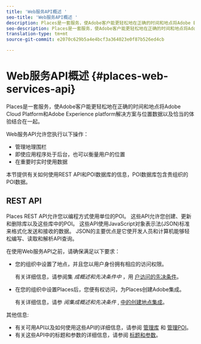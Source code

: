 ```yaml
---
title: 'Web服务API概述 '
seo-title: 'Web服务API概述 '
description: Places是一套服务，使Adobe客户能更轻松地在正确的时间和地点将Adobe Experience cloud和Adobe Experience Platform解决方案与位置数据以及恰当的体验结合在一起。
seo-description: Places是一套服务，使Adobe客户能更轻松地在正确的时间和地点将Adobe Experience cloud和Adobe Experience Platform解决方案与位置数据以及恰当的体验结合在一起。
translation-type: tm+mt
source-git-commit: e2070c629b5a4e4bcf3a364023e0f87b526ed4cb

---
```



# Web服务API概述 {#places-web-services-api}

Places是一套服务，使Adobe客户能更轻松地在正确的时间和地点将Adobe Cloud Platform和Adobe Experience platform解决方案与位置数据以及恰当的体验结合在一起。

Web服务API允许您执行以下操作：

* 管理地理围栏
* 即使应用程序处于后台，也可以衡量用户的位置
* 在重要时实时使用数据

本节提供有关如何使用REST API和POI数据库的信息，POI数据库包含贵组织的POI数据。

## REST API

Places REST API允许您以编程方式使用单位的POI。 这些API允许您创建、更新和删除库以及这些库中的POI。 这些API使用JavaScript对象表示法(JSON)标准来格式化发送和接收的数据。 JSON的主要优点是它使开发人员和计算机能够轻松编写、读取和解析API查询。

在使用Web服务API之前，请确保满足以下要求：

* 您的组织中设置了地点，并且您以用户身份拥有相应的访问权限。

   有关详细信息，请参阅集 *成概述和先决条件中* ，用 [户访问的先决条件](/help/web-service-api/adobe-i-o-integration.md)。

* 在您的组织中设置Places后，您便有权访问，为Places创建Adobe集成。

   有关详细信息，请参 *阅集成概述和先决条件* , [中的创建地点集成](/help/web-service-api/adobe-i-o-integration.md)。

其他信息:

* 有关可用API以及如何使用这些API的详细信息，请参阅 [管理库](/help/web-service-api/api-usage/manage-libraries/manage-libraries.md) 和 [管理POI](/help/web-service-api/api-usage/manage-pois/manage-pois.md)。
* 有关这些API中的标题和参数的详细信息，请参阅 [标题和参数](/help/web-service-api/api-usage/headers-and-parameters.md)。